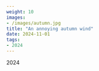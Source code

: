 ```yaml
---
weight: 10
images:
- /images/autumn.jpg
title: "An annoying autumn wind"
date: 2024-11-01
tags:
- 2024
---
```

2024

